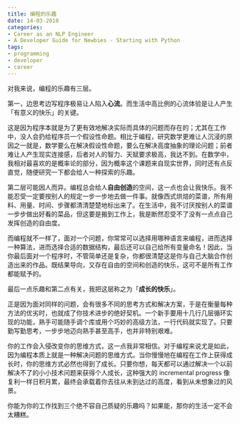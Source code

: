 ```yaml
---
title: 编程的乐趣
date: 14-03-2018
categories: 
- Career as an NLP Engineer
- A Developer Guide for Newbies - Starting with Python
tags:
- programming
- developer
- career
---
```


对我来说，编程的乐趣有三层。



第一，边思考边写程序极易让人陷入**心流**。而生活中高比例的心流体验是让人产生「有意义的快乐」的关键。



这是因为程序本就是为了更有效地解决实际而具体的问题而存在的；尤其在工作中，没人会扔给程序员一个假设性命题。相比于编程，研究数学更难让人沉浸的原因之一就是，数学要么在解决假设性命题，要么在解决高度抽象的理论问题；前者难让人产生现实连接感，后者对人的智力、天赋要求极高，我达不到。在数学中，我相对最喜欢的是概率论的部分，因为概率这个课题来自现实世界，同时还有点反直觉，随便研究一下都会给人一种探索的乐趣。





第二层可能因人而异。编程总会给人**自由创造**的空间，这一点也会让我快乐。我不能忍受一定要按别人的规定一步一步地去做一件事。就像西式烘焙的菜谱，所有用料、用量、时间、步骤都清清楚楚地标出来了。在生活中，我不讨厌按别人的菜谱一步步做出好看的菜品，但这要是搬到工作上，我是断然忍受不了没有一点点自己发挥创造的自由度。



而编程就不一样了，面对一个问题，你常常可以选择用哪种语言来编程，进而选择一种算法，进而选择合适的数据结构，最后还可以自己给所有变量命名！因此，当你最后面对一个程序时，不管简单还是复杂，你都很清楚这是你与自己大脑合作创造出来的作品。既结果导向，又存在自由的空间和创造的快乐，这可不是所有工作都能赋予的。





最后一点乐趣和第二点有关，我把这层称之为「**成长的快乐**」。



正是因为面对同样的问题，会有很多不同的思考方式和解决方案，于是在衡量每种方法的优劣时，也就成了你技术进步的绝好契机。一个新手要用十几行几层循环实现的功能，熟手可能随手调个库或用个巧妙的高级方法，一行代码就实现了。只要勤写勤思考，一步步地迈向熟手甚至高手，也并非特别艰难。



你的工作会入侵改变你的思维方式，这一点我非常相信。对于编程来说尤是如此，因为编程本质上就是一种解决问题的思维方式。当你慢慢地在编程在工作上获得成长时，你的思维方式必然也得到了成长。只要你想，每天都可以通过解决一个以前解决不了的小小技术问题来获得个人成长，这种强大的 incremental progress 像复利一样日积月累，最终会承载着你去往从未到达过的高度，看到从未想象过的风景。





你能为你的工作找到三个绝不容自己质疑的乐趣吗？如果能，那你的生活一定不会太糟糕。